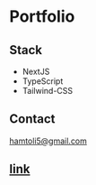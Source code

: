 # Portfolio

## Stack

- NextJS
- TypeScript
- Tailwind-CSS

## Contact

hamtoli5@gmail.com

## [link][def]

[def]: https://ggggggggithub.github.io/my-portfolio/

